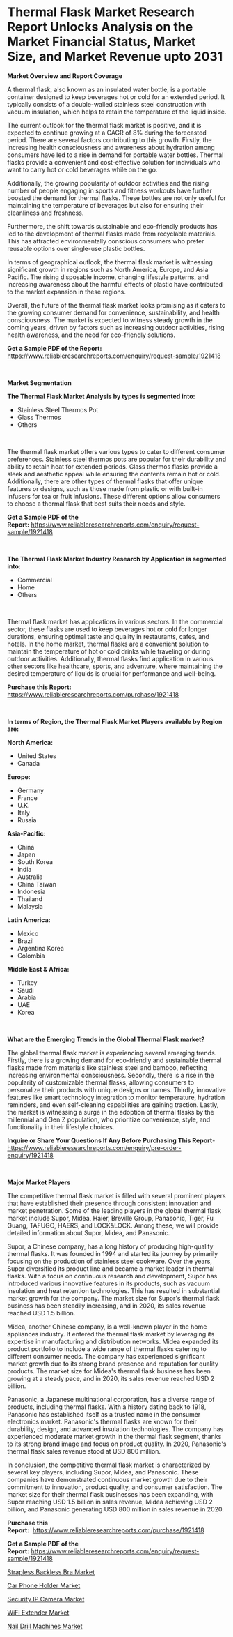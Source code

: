 <p><h1>Thermal Flask Market Research Report Unlocks Analysis on the Market Financial Status, Market Size, and Market Revenue upto 2031</h1></p><p><strong>Market Overview and Report Coverage</strong></p>
<p><p>A thermal flask, also known as an insulated water bottle, is a portable container designed to keep beverages hot or cold for an extended period. It typically consists of a double-walled stainless steel construction with vacuum insulation, which helps to retain the temperature of the liquid inside.</p><p>The current outlook for the thermal flask market is positive, and it is expected to continue growing at a CAGR of 8% during the forecasted period. There are several factors contributing to this growth. Firstly, the increasing health consciousness and awareness about hydration among consumers have led to a rise in demand for portable water bottles. Thermal flasks provide a convenient and cost-effective solution for individuals who want to carry hot or cold beverages while on the go.</p><p>Additionally, the growing popularity of outdoor activities and the rising number of people engaging in sports and fitness workouts have further boosted the demand for thermal flasks. These bottles are not only useful for maintaining the temperature of beverages but also for ensuring their cleanliness and freshness.</p><p>Furthermore, the shift towards sustainable and eco-friendly products has led to the development of thermal flasks made from recyclable materials. This has attracted environmentally conscious consumers who prefer reusable options over single-use plastic bottles.</p><p>In terms of geographical outlook, the thermal flask market is witnessing significant growth in regions such as North America, Europe, and Asia Pacific. The rising disposable income, changing lifestyle patterns, and increasing awareness about the harmful effects of plastic have contributed to the market expansion in these regions.</p><p>Overall, the future of the thermal flask market looks promising as it caters to the growing consumer demand for convenience, sustainability, and health consciousness. The market is expected to witness steady growth in the coming years, driven by factors such as increasing outdoor activities, rising health awareness, and the need for eco-friendly solutions.</p></p>
<p><strong>Get a Sample PDF of the Report:</strong> <a href="https://www.reliableresearchreports.com/enquiry/request-sample/1921418">https://www.reliableresearchreports.com/enquiry/request-sample/1921418</a></p>
<p>&nbsp;</p>
<p><strong>Market Segmentation</strong></p>
<p><strong>The Thermal Flask Market Analysis by types is segmented into:</strong></p>
<p><ul><li>Stainless Steel Thermos Pot</li><li>Glass Thermos</li><li>Others</li></ul></p>
<p>&nbsp;</p>
<p><p>The thermal flask market offers various types to cater to different consumer preferences. Stainless steel thermos pots are popular for their durability and ability to retain heat for extended periods. Glass thermos flasks provide a sleek and aesthetic appeal while ensuring the contents remain hot or cold. Additionally, there are other types of thermal flasks that offer unique features or designs, such as those made from plastic or with built-in infusers for tea or fruit infusions. These different options allow consumers to choose a thermal flask that best suits their needs and style.</p></p>
<p><strong>Get a Sample PDF of the Report:</strong>&nbsp;<a href="https://www.reliableresearchreports.com/enquiry/request-sample/1921418">https://www.reliableresearchreports.com/enquiry/request-sample/1921418</a></p>
<p>&nbsp;</p>
<p><strong>The Thermal Flask Market Industry Research by Application is segmented into:</strong></p>
<p><ul><li>Commercial</li><li>Home</li><li>Others</li></ul></p>
<p>&nbsp;</p>
<p><p>Thermal flask market has applications in various sectors. In the commercial sector, these flasks are used to keep beverages hot or cold for longer durations, ensuring optimal taste and quality in restaurants, cafes, and hotels. In the home market, thermal flasks are a convenient solution to maintain the temperature of hot or cold drinks while traveling or during outdoor activities. Additionally, thermal flasks find application in various other sectors like healthcare, sports, and adventure, where maintaining the desired temperature of liquids is crucial for performance and well-being.</p></p>
<p><strong>Purchase this Report:</strong>&nbsp; <a href="https://www.reliableresearchreports.com/purchase/1921418">https://www.reliableresearchreports.com/purchase/1921418</a></p>
<p>&nbsp;</p>
<p><strong>In terms of Region, the Thermal Flask Market Players available by Region are:</strong></p>
<p>
    <p> <strong> North America: </strong>
        <ul>
            <li>United States</li>
            <li>Canada</li>
        </ul>
        </p> 
    <p> <strong> Europe: </strong>
        <ul>
            <li>Germany</li>
            <li>France</li>
            <li>U.K.</li>
            <li>Italy</li>
            <li>Russia</li>
        </ul>
        </p> 
    <p> <strong> Asia-Pacific: </strong>
        <ul>
            <li>China</li>
            <li>Japan</li>
            <li>South Korea</li>
            <li>India</li>
            <li>Australia</li>
            <li>China Taiwan</li>
            <li>Indonesia</li>
            <li>Thailand</li>
            <li>Malaysia</li>
        </ul>
        </p> 
    <p> <strong> Latin America: </strong>
        <ul>
            <li>Mexico</li>
            <li>Brazil</li>
            <li>Argentina Korea</li>
            <li>Colombia</li>
        </ul>
        </p> 
    <p> <strong> Middle East & Africa: </strong>
        <ul>
            <li>Turkey</li>
            <li>Saudi</li>
            <li>Arabia</li>
            <li>UAE</li>
            <li>Korea</li>
        </ul>
    </p>
    </p>
<p>&nbsp;</p>
<p><strong>What are the Emerging Trends in the Global Thermal Flask market?</strong></p>
<p><p>The global thermal flask market is experiencing several emerging trends. Firstly, there is a growing demand for eco-friendly and sustainable thermal flasks made from materials like stainless steel and bamboo, reflecting increasing environmental consciousness. Secondly, there is a rise in the popularity of customizable thermal flasks, allowing consumers to personalize their products with unique designs or names. Thirdly, innovative features like smart technology integration to monitor temperature, hydration reminders, and even self-cleaning capabilities are gaining traction. Lastly, the market is witnessing a surge in the adoption of thermal flasks by the millennial and Gen Z population, who prioritize convenience, style, and functionality in their lifestyle choices.</p></p>
<p><strong>Inquire or Share Your Questions If Any Before Purchasing This Report</strong>- <a href="https://www.reliableresearchreports.com/enquiry/pre-order-enquiry/1921418">https://www.reliableresearchreports.com/enquiry/pre-order-enquiry/1921418</a></p>
<p>&nbsp;</p>
<p><strong>Major Market Players</strong></p>
<p><p>The competitive thermal flask market is filled with several prominent players that have established their presence through consistent innovation and market penetration. Some of the leading players in the global thermal flask market include Supor, Midea, Haier, Breville Group, Panasonic, Tiger, Fu Guang, TAFUGO, HAERS, and LOCK&LOCK. Among these, we will provide detailed information about Supor, Midea, and Panasonic.</p><p>Supor, a Chinese company, has a long history of producing high-quality thermal flasks. It was founded in 1994 and started its journey by primarily focusing on the production of stainless steel cookware. Over the years, Supor diversified its product line and became a market leader in thermal flasks. With a focus on continuous research and development, Supor has introduced various innovative features in its products, such as vacuum insulation and heat retention technologies. This has resulted in substantial market growth for the company. The market size for Supor's thermal flask business has been steadily increasing, and in 2020, its sales revenue reached USD 1.5 billion.</p><p>Midea, another Chinese company, is a well-known player in the home appliances industry. It entered the thermal flask market by leveraging its expertise in manufacturing and distribution networks. Midea expanded its product portfolio to include a wide range of thermal flasks catering to different consumer needs. The company has experienced significant market growth due to its strong brand presence and reputation for quality products. The market size for Midea's thermal flask business has been growing at a steady pace, and in 2020, its sales revenue reached USD 2 billion.</p><p>Panasonic, a Japanese multinational corporation, has a diverse range of products, including thermal flasks. With a history dating back to 1918, Panasonic has established itself as a trusted name in the consumer electronics market. Panasonic's thermal flasks are known for their durability, design, and advanced insulation technologies. The company has experienced moderate market growth in the thermal flask segment, thanks to its strong brand image and focus on product quality. In 2020, Panasonic's thermal flask sales revenue stood at USD 800 million.</p><p>In conclusion, the competitive thermal flask market is characterized by several key players, including Supor, Midea, and Panasonic. These companies have demonstrated continuous market growth due to their commitment to innovation, product quality, and consumer satisfaction. The market size for their thermal flask businesses has been expanding, with Supor reaching USD 1.5 billion in sales revenue, Midea achieving USD 2 billion, and Panasonic generating USD 800 million in sales revenue in 2020.</p></p>
<p><strong>Purchase this Report:</strong>&nbsp;&nbsp;<a href="https://www.reliableresearchreports.com/purchase/1921418">https://www.reliableresearchreports.com/purchase/1921418</a></p>
<p></p>
<p><strong>Get a Sample PDF of the Report:</strong>&nbsp;<a href="https://www.reliableresearchreports.com/enquiry/request-sample/1921418">https://www.reliableresearchreports.com/enquiry/request-sample/1921418</a></p>
<p><p><a href="https://github.com/aliciawhite5576/Market-Research-Report-List-2/blob/main/strapless-backless-bra-market.md">Strapless Backless Bra Market</a></p><p><a href="https://github.com/marloy8/Market-Research-Report-List-2/blob/main/car-phone-holder-market.md">Car Phone Holder Market</a></p><p><a href="https://github.com/mahnoor2003/Market-Research-Report-List-2/blob/main/security-ip-camera-market.md">Security IP Camera Market</a></p><p><a href="https://github.com/abdelrhmankishk22/Market-Research-Report-List-2/blob/main/wifi-extender-market.md">WiFi Extender Market</a></p><p><a href="https://github.com/maliyahmorrow6654/Market-Research-Report-List-2/blob/main/nail-drill-machines-market.md">Nail Drill Machines Market</a></p></p>